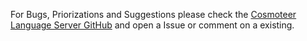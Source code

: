 For Bugs, Priorizations and Suggestions please check the [Cosmoteer Language Server GitHub](https://github.com/TrustNoOneElse/cosmoteer-lsp) and open a Issue or comment on a existing.
